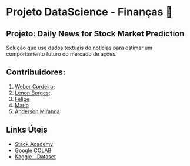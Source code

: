 # Projeto DataScience - Finanças 🚀


## Projeto: **Daily News for Stock Market Prediction**

Solução que use dados textuais de notícias para estimar um comportamento futuro do mercado de ações.


## Contribuidores:

1. [Weber Cordeiro](https://github.com/webercg);
2. [Lenon Borges](https://github.com/lenonborges);
3. [Felipe](https://github.com/felipeps1)
4. [Mario]()
5. [Anderson Miranda](https://github.com/aluipio)


## Links Úteis

- [Stack Academy](https://stackacademy.com.br)
- [Google COLAB](https://colab.research.google.com/?hl=pt_BR)
- [Kaggle - Dataset](https://www.kaggle.com)